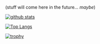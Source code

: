 (stuff will come here in the future... *maybe*)

[![github stats](https://github-readme-stats.vercel.app/api?username=Alekuso&show_icons=true&theme=tokyonight)](https://github.com/anuraghazra/github-readme-stats)

[![Top Langs](https://github-readme-stats.vercel.app/api/top-langs/?username=Alekuso&layout=compact&theme=tokyonight)](https://github.com/anuraghazra/github-readme-stats)

[![trophy](https://github-profile-trophy.vercel.app/?username=Alekuso&theme=tokyonight)](https://github.com/ryo-ma/github-profile-trophy)
